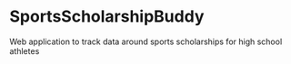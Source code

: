 SportsScholarshipBuddy
======================

Web application to track data around sports scholarships for high school athletes

